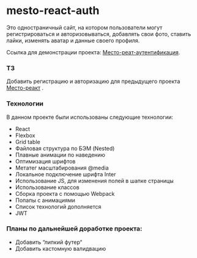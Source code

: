 # mesto-react-auth

Это одностраничный сайт, на котором пользователи могут регистрироваться и авторизовываться, добавлять свои фото, ставить лайки, изменять аватар и данные своего профиля.

Ссылка для демонстрации проекта: <a href="https://andreisalnikov.github.io/react-mesto-auth/#/sign-in">Место-реат-аутентификация</a>.

### ТЗ
Добавить регистрацию и авторизацию для предыдущего проекта <a href="https://andreisalnikov.github.io/mesto-react">Место-реакт</a> .

### Технологии
В данном проекте были использованы следующие технологии:
* React
* Flexbox
* Grid table
* Файловая структура по БЭМ (Nested)
* Плавные анимации по наведению
* Оптимизация шрифтов
* Метатег масштабирования @media
* Локальное подключение шрифта Inter
* Использование JS, для изменения полей в шапке страницы
* Использование классов
* Сборка проекта с помощью Webpack
* Попапы с анимациями
* Cписок технологий дополняется
* JWT

### Планы по дальнейшей доработке проекта:
* Добавить “липкий футер“
* Добавить кастомную валидвацию
